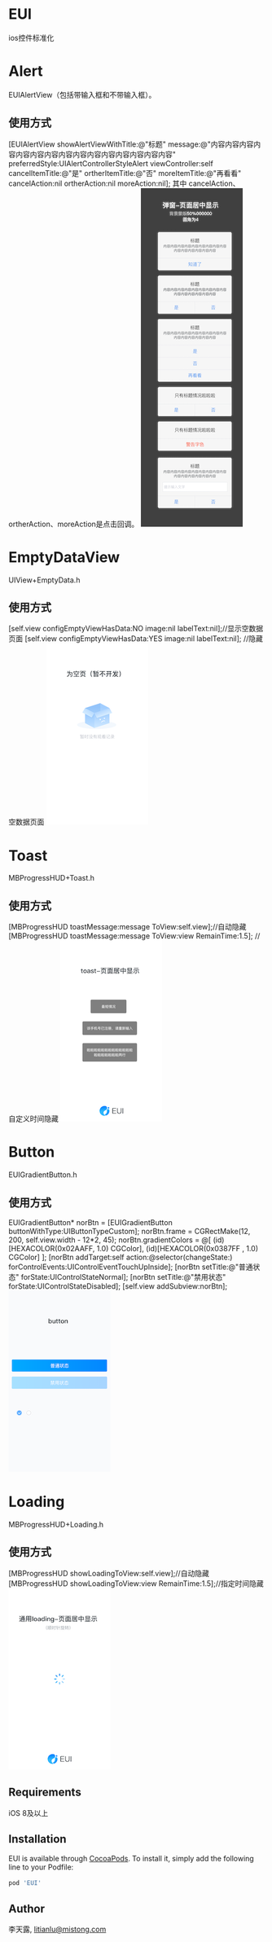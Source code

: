 # EUI

ios控件标准化

# Alert
EUIAlertView（包括带输入框和不带输入框）。
## 使用方式
[EUIAlertView showAlertViewWithTitle:@"标题" message:@"内容内容内容内容内容内容内容内容内容内容内容内容内容内容内容" preferredStyle:UIAlertControllerStyleAlert viewController:self cancelItemTitle:@"是" ortherItemTitle:@"否" moreItemTitle:@"再看看" cancelAction:nil ortherAction:nil moreAction:nil];
其中 cancelAction、ortherAction、moreAction是点击回调。
![image](https://raw.githubusercontent.com/MST-EUI/EUI-ios/master/Example/EUI/Screenshots/alert.png)

# EmptyDataView
UIView+EmptyData.h
## 使用方式
[self.view configEmptyViewHasData:NO image:nil labelText:nil];//显示空数据页面
[self.view configEmptyViewHasData:YES image:nil labelText:nil]; //隐藏空数据页面
![image](https://raw.githubusercontent.com/MST-EUI/EUI-ios/master/Example/EUI/Screenshots/emptydata.png)

# Toast
MBProgressHUD+Toast.h
## 使用方式
[MBProgressHUD toastMessage:message ToView:self.view];//自动隐藏
[MBProgressHUD toastMessage:message ToView:view RemainTime:1.5]; //自定义时间隐藏
![image](https://raw.githubusercontent.com/MST-EUI/EUI-ios/master/Example/EUI/Screenshots/toast.png)


# Button
EUIGradientButton.h
## 使用方式
EUIGradientButton* norBtn = [EUIGradientButton buttonWithType:UIButtonTypeCustom];
norBtn.frame = CGRectMake(12, 200, self.view.width - 12*2, 45);
norBtn.gradientColors = @[
(id)[HEXACOLOR(0x02AAFF, 1.0) CGColor],
(id)[HEXACOLOR(0x0387FF , 1.0) CGColor]
];
[norBtn addTarget:self action:@selector(changeState:) forControlEvents:UIControlEventTouchUpInside];
[norBtn setTitle:@"普通状态" forState:UIControlStateNormal];
[norBtn setTitle:@"禁用状态" forState:UIControlStateDisabled];
[self.view addSubview:norBtn];
![image](https://raw.githubusercontent.com/MST-EUI/EUI-ios/master/Example/EUI/Screenshots/button.png)

# Loading
MBProgressHUD+Loading.h
## 使用方式
[MBProgressHUD showLoadingToView:self.view];//自动隐藏
[MBProgressHUD showLoadingToView:view RemainTime:1.5];//指定时间隐藏
![image](https://raw.githubusercontent.com/MST-EUI/EUI-ios/master/Example/EUI/Screenshots/loading.png)

## Requirements
iOS 8及以上

## Installation

EUI is available through [CocoaPods](https://cocoapods.org). To install
it, simply add the following line to your Podfile:

```ruby
pod 'EUI'
```

## Author

李天露, litianlu@mistong.com

